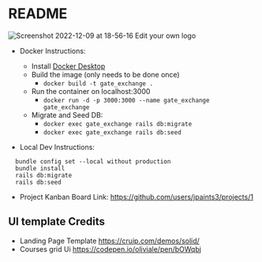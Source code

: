 # README
![Screenshot 2022-12-09 at 18-56-16 Edit your own logo](https://user-images.githubusercontent.com/62907095/206813853-1cecefe1-c897-4810-b09e-e84b858d9d3a.png)

- Docker Instructions:
  - Install [Docker Desktop](https://www.docker.com/)
  - Build the image (only needs to be done once)
    - ``` docker build -t gate_exchange . ```
  - Run the container on localhost:3000
    - ```docker run -d -p 3000:3000 --name gate_exchange gate_exchange```
  - Migrate and Seed DB:
    - ```docker exec gate_exchange rails db:migrate```
    - ```docker exec gate_exchange rails db:seed```


- Local Dev Instructions:
```
  bundle config set --local without production
  bundle install
  rails db:migrate
  rails db:seed
```
- Project Kanban Board Link: https://github.com/users/jpaints3/projects/1


## UI template Credits
  - Landing Page Template https://cruip.com/demos/solid/
  - Courses grid Ui https://codepen.io/oliviale/pen/bOWqbj

